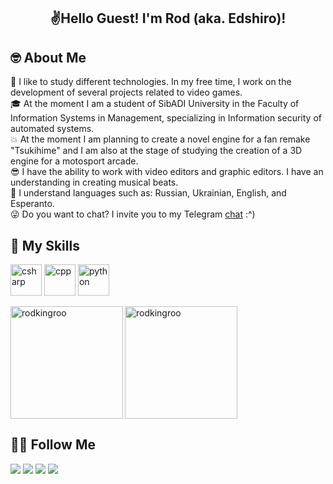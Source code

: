 <h2 align="Center">✌️Hello Guest! I'm Rod (aka. Edshiro)! </h2>

## 🤓&nbsp;About Me
💫&nbsp;I like to study different technologies. In my free time, I work on the development of several projects related to video games.\
🎓&nbsp;At the moment I am a student of SibADI University in the Faculty of Information Systems in Management, specializing in Information security of automated systems.\
💥&nbsp;At the moment I am planning to create a novel engine for a fan remake "Tsukihime" and I am also at the stage of studying the creation of a 3D engine for a motosport arcade.\
😎&nbsp;I have the ability to work with video editors and graphic editors. I have an understanding in creating musical beats.\
💭&nbsp;I understand languages such as: Russian, Ukrainian, English, and Esperanto.\
😜&nbsp;Do you want to chat? I invite you to my Telegram [chat](https://t.me/sinergyOutskirts) :^)

## 💪&nbsp;My Skills
<p align="left">
  <img src="https://img.icons8.com/color/48/000000/c-sharp-logo.png" alt="csharp" width="50" height="50"/>
  <img src="https://img.icons8.com/color/48/000000/c-plus-plus-logo.png" alt="cpp" width="50" height="50"/>
  <img src="https://img.icons8.com/color/48/000000/python.png" alt="python" width="50" height="50"/>
</p>
<img align="left" height="180em" src="https://github-readme-stats.vercel.app/api/top-langs/?username=RodKingroo&layout=compact&langs_count=8" alt="rodkingroo" />
<img align="center" height="180em" src="https://github-readme-stats.vercel.app/api?username=RodKingroo&show_icons=true" alt="rodkingroo" />

## 🤝🏻&nbsp;Follow Me

<a href="kngrgm@gmail.com"><img src="https://img.shields.io/badge/E--mail-kngrgm%40gmail.com-red"/></a>
<a href="http://trovo.live/rodkingroo"><img src="https://img.shields.io/badge/Trovo-%40RodKingroo-success"/></a>
<a href="https://t.me/rodkingroo"><img src="https://img.shields.io/badge/Telegram-%40RodKingroo-informational"/></a>
<a href="https://youtube.com/c/EdshiroKangaroo"><img src="https://img.shields.io/badge/YouTube-%40EdshiroKingroo-red"/></a>

